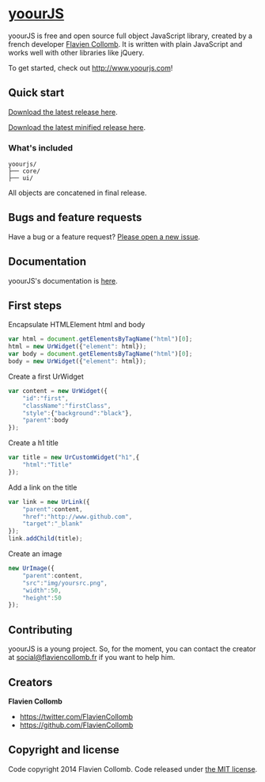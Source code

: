 # [yoourJS](http://www.yoourjs.com)

yoourJS is free and open source full object JavaScript library, created by a french developer [Flavien Collomb](http://www.flaviencollomb.fr). It is written with plain JavaScript and works well with other libraries like jQuery.

To get started, check out <http://www.yoourjs.com>!

## Quick start
[Download the latest release here](http://www.yoourjs.com/lib/js/yoourJS/yoour.js).

[Download the latest minified release here](http://www.yoourjs.com/lib/js/yoourJS/yoour-min.js).

### What's included
```
yoourjs/
├── core/
├── ui/
```
All objects are concatened in final release.

## Bugs and feature requests
Have a bug or a feature request? [Please open a new issue](https://github.com/FlavienCollomb/yoourJS/issues/new).

## Documentation
yoourJS's documentation is [here](http://www.yoourjs.com/api).

## First steps
Encapsulate HTMLElement html and body
```javascript
var html = document.getElementsByTagName("html")[0];
html = new UrWidget({"element": html});
var body = document.getElementsByTagName("html")[0];
body = new UrWidget({"element": html});
```

Create a first UrWidget
```javascript
var content = new UrWidget({
    "id":"first",
    "className":"firstClass",
    "style":{"background":"black"},
    "parent":body
});
```

Create a h1 title
```javascript
var title = new UrCustomWidget("h1",{
    "html":"Title"
});
```

Add a link on the title
```javascript
var link = new UrLink({
    "parent":content,
    "href":"http://www.github.com",
    "target":"_blank"
});
link.addChild(title);
```

Create an image
```javascript
new UrImage({
    "parent":content,
    "src":"img/yoursrc.png",
    "width":50,
    "height":50
});
```

## Contributing
yoourJS is a young project. So, for the moment, you can contact the creator at [social@flaviencollomb.fr](mailto:social@flaviencollomb.fr) if you want to help him.

## Creators
**Flavien Collomb**

- <https://twitter.com/FlavienCollomb>
- <https://github.com/FlavienCollomb>

## Copyright and license
Code copyright 2014 Flavien Collomb. Code released under [the MIT license](LICENSE).
